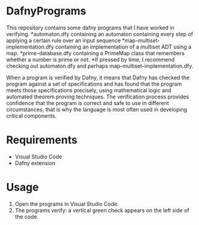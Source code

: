 # DafnyPrograms
This repository contains some dafny programs that I have worked in verifying. 
*automaton.dfy containing an automaton containing every step of applying a certain rule over an input sequence
*map-multiset-implementation.dfy containing an implementation of a multiset ADT using a map.
*prime-database.dfy containing a PrimeMap class that remembers whether a number is prime or not.
*If pressed by time, I recommend checking out automaton.dfy and perhaps map-multiset-implementation.dfy.

When a program is verified by Dafny, it means that Dafny has checked the program against a set of specifications and has found that the program meets those specifications precisely, using mathematical logic and automated theorem proving techniques. The verification process provides confidence that the program is correct and safe to use in different circumstances, that is why the language is most often used in developing critical components.

# Requirements
* Visual Studio Code
* Dafny extension

# Usage
1. Open the programs in Visual Studio Code.
2. The programs verify: a vertical green check appears on the left side of the code.
